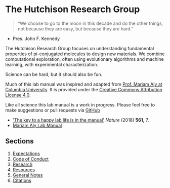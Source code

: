 # The Hutchison Research Group

> “We choose to go to the moon in this decade and do the other things, not because they are easy, but because they are hard.”
- Pres. John F. Kennedy

The Hutchison Research Group focuses on understanding fundamental properties of pi-conjugated molecules to design new materials. We combine computational exploration, often using evolutionary algorithms and machine learning, with experimental characterization.

Science can be hard, but it should also be fun.

Much of this lab manual was inspired and adapted from [Prof. Mariam Aly at Columbia University](http://www.alylab.org). It is provided under the [Creative Commons Attribution License 4.0](https://creativecommons.org/licenses/by/4.0/).

Like all science this lab manual is a work in progress. Please feel free to make suggestions or pull requests via [GitHub](https://github.com/ghutchis/labmanual)

- ['The key to a happy lab life is in the manual'](https://www.nature.com/articles/d41586-018-06167-w) *Nature* (2018) **561,** 7.
- [Mariam Aly Lab Manual](https://github.com/alylab/labmanual)

## Sections

1. [Expectations](https://github.com/hutchisonlab/labmanual/blob/master/Expectations.md)
2. [Code of Conduct](https://github.com/hutchisonlab/labmanual/blob/master/Code_of_Conduct.md)
3. [Research](https://github.com/hutchisonlab/labmanual/blob/master/Research.md)
4. [Resources](https://github.com/hutchisonlab/labmanual/blob/master/Resources.md)
5. [General Notes](https://github.com/hutchisonlab/labmanual/blob/master/General_Notes.md)
6. [Citations](https://github.com/hutchisonlab/labmanual/blob/master/Citations.md)
